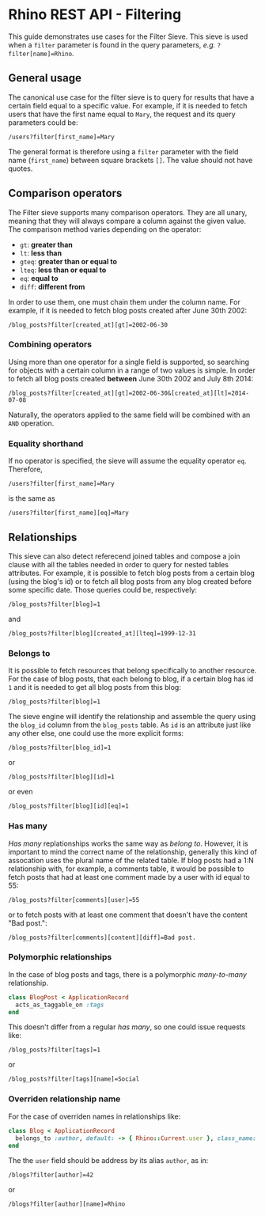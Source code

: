 # Rhino REST API - Filtering

This guide demonstrates use cases for the Filter Sieve. This sieve is used when a `filter` parameter is found in the query parameters, _e.g._ `?filter[name]=Rhino`.

## General usage

The canonical use case for the filter sieve is to query for results that have a certain field equal to a specific value. For example, if it is needed to fetch users that have the first name equal to `Mary`, the request and its query parameters could be:

```
/users?filter[first_name]=Mary
```

The general format is therefore using a `filter` parameter with the field name (`first_name`) between square brackets `[]`. The value should not have quotes.

## Comparison operators

The Filter sieve supports many comparison operators. They are all unary, meaning that they will always compare a column against the given value. The comparison method varies depending on the operator:

- `gt`: **greater than**
- `lt`: **less than**
- `gteq`: **greater than or equal to**
- `lteq`: **less than or equal to**
- `eq`: **equal to**
- `diff`: **different from**

In order to use them, one must chain them under the column name. For example, if it is needed to fetch blog posts created after June 30th 2002:

```
/blog_posts?filter[created_at][gt]=2002-06-30
```

### Combining operators

Using more than one operator for a single field is supported, so searching for objects with a certain column in a range of two values is simple. In order to fetch all blog posts created **between** June 30th 2002 and July 8th 2014:

```
/blog_posts?filter[created_at][gt]=2002-06-30&[created_at][lt]=2014-07-08
```

Naturally, the operators applied to the same field will be combined with an `AND` operation.

### Equality shorthand

If no operator is specified, the sieve will assume the equality operator `eq`. Therefore,

```
/users?filter[first_name]=Mary
```

is the same as

```
/users?filter[first_name][eq]=Mary
```

## Relationships

This sieve can also detect referecend joined tables and compose a join clause with all the tables needed in order to query for nested tables attributes.
For example, it is possible to fetch blog posts from a certain blog (using the blog's id) or to fetch all blog posts from any blog created before some specific date. Those queries could be, respectively:

```
/blog_posts?filter[blog]=1
```

and

```
/blog_posts?filter[blog][created_at][lteq]=1999-12-31
```

### Belongs to

It is possible to fetch resources that belong specifically to another resource. For the case of blog posts, that each belong to blog, if a certain blog has id `1` and it is needed to get all blog posts from this blog:

```
/blog_posts?filter[blog]=1
```

The sieve engine will identify the relationship and assemble the query using the `blog_id` column from the `blog_posts` table.
As `id` is an attribute just like any other else, one could use the more explicit forms:

```
/blog_posts?filter[blog_id]=1
```

or

```
/blog_posts?filter[blog][id]=1
```

or even

```
/blog_posts?filter[blog][id][eq]=1
```

### Has many

_Has many_ replationships works the same way as _belong to_. However, it is important to mind the correct name of the relationship, generally this kind of assocation uses the plural name of the related table. If blog posts had a 1:N relationship with, for example, a comments table, it would be possible to fetch posts that had at least one comment made by a user with id equal to 55:

```
/blog_posts?filter[comments][user]=55
```

or to fetch posts with at least one comment that doesn't have the content "Bad post.":

```
/blog_posts?filter[comments][content][diff]=Bad post.
```

### Polymorphic relationships

In the case of blog posts and tags, there is a polymorphic _many-to-many_ relationship.

```ruby
class BlogPost < ApplicationRecord
  acts_as_taggable_on :tags
end
```

This doesn't differ from a regular _has many_, so one could issue requests like:

```
/blog_posts?filter[tags]=1
```

or

```
/blog_posts?filter[tags][name]=Social
```

### Overriden relationship name

For the case of overriden names in relationships like:

```ruby
class Blog < ApplicationRecord
  belongs_to :author, default: -> { Rhino::Current.user }, class_name: 'User', foreign_key: :user_id
end
```

The the `user` field should be address by its alias `author`, as in:

```
/blogs?filter[author]=42
```

or

```
/blogs?filter[author][name]=Rhino
```
